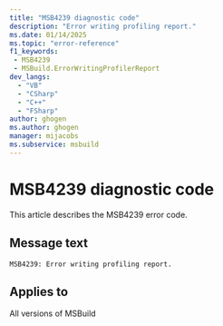 ```yaml
---
title: "MSB4239 diagnostic code"
description: "Error writing profiling report."
ms.date: 01/14/2025
ms.topic: "error-reference"
f1_keywords:
 - MSB4239
 - MSBuild.ErrorWritingProfilerReport
dev_langs:
  - "VB"
  - "CSharp"
  - "C++"
  - "FSharp"
author: ghogen
ms.author: ghogen
manager: mijacobs
ms.subservice: msbuild
---
```


# MSB4239 diagnostic code

<!-- :::ErrorDefinitionDescription::: -->
<!-- :::editable-content name="introDescription"::: -->
This article describes the MSB4239 error code.
<!-- :::editable-content-end::: -->

## Message text

```output
MSB4239: Error writing profiling report.
```

<!-- :::editable-content name="postOutputDescription"::: -->
<!-- :::editable-content-end::: -->
<!-- :::ErrorDefinitionDescription-end::: -->

## Applies to

All versions of MSBuild
